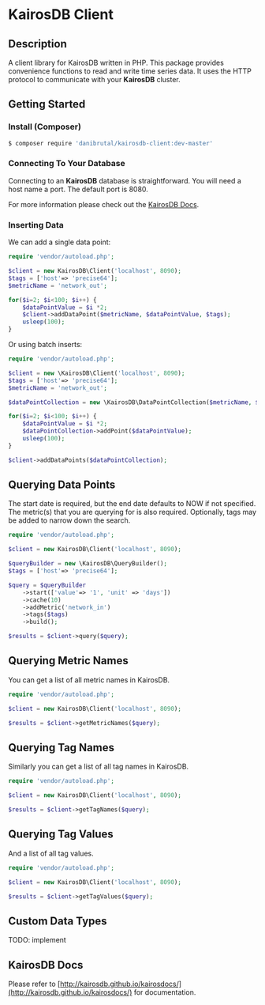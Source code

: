 # KairosDB Client

## Description

A client library for KairosDB written in PHP.
This package provides convenience functions to read and write time series data.
It uses the HTTP protocol to communicate with your **KairosDB** cluster.

## Getting Started

### Install (Composer)

```bash
$ composer require 'danibrutal/kairosdb-client:dev-master'
```

### Connecting To Your Database

Connecting to an **KairosDB** database is straightforward. You will need a host
name a port. The default port is 8080.

For more information please check out the
[KairosDB Docs](http://kairosdb.github.io/kairosdocs/index.html).

### Inserting Data

We can add a single data point:

```php
require 'vendor/autoload.php';

$client = new KairosDB\Client('localhost', 8090);
$tags = ['host'=> 'precise64'];
$metricName = 'network_out';

for($i=2; $i<100; $i++) {
    $dataPointValue = $i *2;
    $client->addDataPoint($metricName, $dataPointValue, $tags);
    usleep(100);
}

```

Or using batch inserts:

```php
require 'vendor/autoload.php';

$client = new \KairosDB\Client('localhost', 8090);
$tags = ['host'=> 'precise64'];
$metricName = 'network_out';

$dataPointCollection = new \KairosDB\DataPointCollection($metricName, $tags);

for($i=2; $i<100; $i++) {
    $dataPointValue = $i *2;    
    $dataPointCollection->addPoint($dataPointValue);
    usleep(100);
}

$client->addDataPoints($dataPointCollection);
```


## Querying Data Points

The start date is required, but the end date defaults to NOW if not specified. The metric(s) that you are querying for is also required.
Optionally, tags may be added to narrow down the search.

```php
require 'vendor/autoload.php';

$client = new KairosDB\Client('localhost', 8090);

$queryBuilder = new \KairosDB\QueryBuilder();
$tags = ['host'=> 'precise64'];

$query = $queryBuilder
    ->start(['value'=> '1', 'unit' => 'days'])
    ->cache(10)
    ->addMetric('network_in')
    ->tags($tags)
    ->build();

$results = $client->query($query);
```


## Querying Metric Names

You can get a list of all metric names in KairosDB.

```php
require 'vendor/autoload.php';

$client = new KairosDB\Client('localhost', 8090);

$results = $client->getMetricNames($query);
```


## Querying Tag Names
Similarly you can get a list of all tag names in KairosDB.

```php
require 'vendor/autoload.php';

$client = new KairosDB\Client('localhost', 8090);

$results = $client->getTagNames($query);
```
	
## Querying Tag Values
And a list of all tag values.

```php
require 'vendor/autoload.php';

$client = new KairosDB\Client('localhost', 8090);

$results = $client->getTagValues($query);
```


## Custom Data Types
TODO: implement

## KairosDB Docs

Please refer to
[http://kairosdb.github.io/kairosdocs/](http://kairosdb.github.io/kairosdocs/)
for documentation.